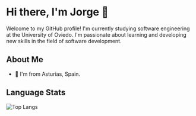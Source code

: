 # Hi there, I'm Jorge 👋

Welcome to my GitHub profile! 
I'm currently studying software engineering at the University of Oviedo. I'm passionate about learning and developing new skills in the field of software development.

## About Me

- 📌 I'm from Asturias, Spain.


## Language Stats

![Top Langs](https://github-readme-stats-git-master-jorges-projects-6905331e.vercel.app/api/top-langs/?username=Jorge-Bs&hide=html&theme=vue&layout=compact)
<!---
Mega560/Mega560 is a ✨ special ✨ repository because its `README.md` (this file) appears on your GitHub profile.
You can click the Preview link to take a look at your changes.
--->
